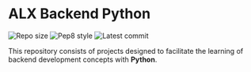 # ALX Backend Python

![Repo size](https://img.shields.io/github/repo-size/jannelson36/alx-backend-python)
![Pep8 style](https://img.shields.io/badge/PEP8-style%20guide-purple?style=round-square)
![Latest commit](https://img.shields.io/github/last-commit/jannelson36/alx-backend-python/main?style=round-square)

This repository consists of projects designed to facilitate the learning of backend development concepts with __Python__.
